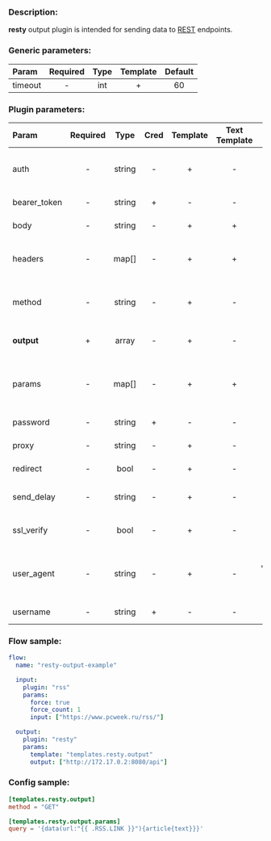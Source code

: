 ### Description:

**resty** output plugin is intended for sending data to [REST](https://en.wikipedia.org/wiki/Representational_state_transfer) endpoints.


### Generic parameters:

| Param   | Required | Type | Template | Default |
|:--------|:--------:|:----:|:--------:|:-------:|
| timeout |    -     | int  |    +     |   60    |


### Plugin parameters:

| Param        | Required | Type   | Cred | Template | Text Template | Default           | Example                         | Description                               |
|:-------------|:--------:|:------:|:----:|:--------:|:-------------:|:-----------------:|:-------------------------------:|:------------------------------------------|
| auth         | -        | string | -    | +        | -             | ""                | "basic"                         | Auth method (basic, bearer).              |
| bearer_token | -        | string | +    | -        | -             | ""                | "qwerty"                        | Bearer token.                             |
| body         | -        | string | -    | +        | +             | ""                | "{"foo": "bar"}"                | Request body.                             |
| headers      | -        | map[]  | -    | +        | +             | map[]             | see example                     | Dynamic list of request headers.          |
| method       | -        | string | -    | +        | -             | "GET"             | "POST"                          | Request method (GET, POST).               |
| **output**   | +        | array  | -    | +        | -             | "[]"              | ["https://freegeoip.app/json/"] | List of REST endpoints.                   |
| params       | -        | map[]  | -    | +        | +             | map[]             | see example                     | Dynamic list of request query parameters. |
| password     | -        | string | +    | -        | -             | ""                | ""                              | Basic auth password.                      |
| proxy        | -        | string | -    | +        | -             | ""                | "http://127.0.0.1:8080"         | Proxy settings.                           |
| redirect     | -        | bool   | -    | +        | -             | true              | false                           | Follow redirects.                         |
| send_delay   | -        | string | -    | +        | -             | "1ms"             | "1s"                            | Delay between sending.                    |
| ssl_verify   | -        | bool   | -    | +        | -             | true              | false                           | Verify server certificate.                |
| user_agent   | -        | string | -    | +        | -             | "gosquito v4.3.0" | "webchela 1.0"                  | Custom User-Agent for feed access.        |
| username     | -        | string | +    | -        | -             | ""                | ""                              | Basic auth username.                      |


### Flow sample:

```yaml
flow:
  name: "resty-output-example"

  input:
    plugin: "rss"
    params:
      force: true
      force_count: 1
      input: ["https://www.pcweek.ru/rss/"]

  output:
    plugin: "resty"
    params:
      template: "templates.resty.output"
      output: ["http://172.17.0.2:8080/api"]
```

### Config sample:

```toml
[templates.resty.output]
method = "GET"

[templates.resty.output.params]
query = '{data(url:"{{ .RSS.LINK }}"){article{text}}}'

```



